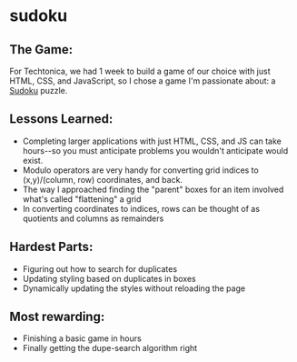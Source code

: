 # sudoku

## The Game: 
For Techtonica, we had 1 week to build a game of our choice with just HTML, CSS, and JavaScript, so I chose a game I'm passionate about: a [Sudoku](https://en.wikipedia.org/wiki/Sudoku) puzzle.

## Lessons Learned:
- Completing larger applications with just HTML, CSS, and JS can take hours--so you must anticipate problems you wouldn't anticipate would exist.
- Modulo operators are very handy for converting grid indices to (x,y)/(column, row) coordinates, and back.
- The way I approached finding the "parent" boxes for an item involved what's called "flattening" a grid
- In converting coordinates to indices, rows can be thought of as quotients and columns as remainders

## Hardest Parts:
- Figuring out how to search for duplicates
- Updating styling based on duplicates in boxes
- Dynamically updating the styles without reloading the page

## Most rewarding:
- Finishing a basic game in hours
- Finally getting the dupe-search algorithm right
